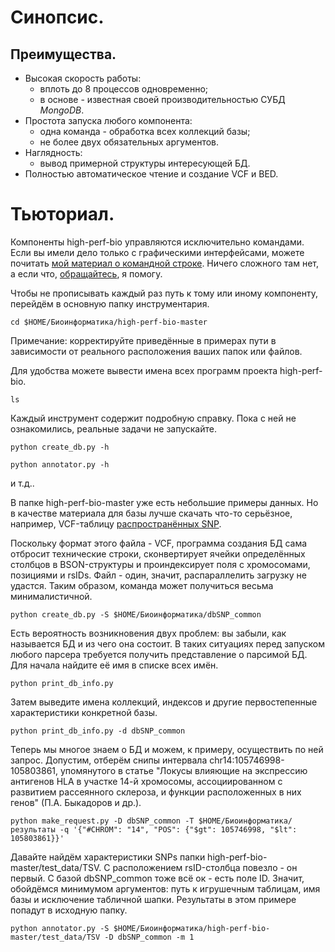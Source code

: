 # Синопсис.
## Преимущества.
- Высокая скорость работы:
    - вплоть до 8 процессов одновременно;
    - в основе - известная своей производительностью СУБД _MongoDB_.
- Простота запуска любого компонента:
    - одна команда - обработка всех коллекций базы;
    - не более двух обязательных аргументов.
- Наглядность:
    - вывод примерной структуры интересующей БД.
- Полностью автоматическое чтение и создание VCF и BED.

# Тьюториал.
Компоненты high-perf-bio управляются исключительно командами. Если вы имели дело только с графическими интерфейсами, можете почитать [мой материал о командной строке](https://github.com/PlatonB/ngs-pipelines#преодолеваем-страх-командной-строки-linux). Ничего сложного там нет, а если что, [обращайтесь](https://github.com/PlatonB/high-perf-bio/issues), я помогу.

Чтобы не прописывать каждый раз путь к тому или иному компоненту, перейдём в основную папку инструментария.
```
cd $HOME/Биоинформатика/high-perf-bio-master
```
Примечание: корректируйте приведённые в примерах пути в зависимости от реального расположения ваших папок или файлов.

Для удобства можете вывести имена всех программ проекта high-perf-bio.
```
ls
```

Каждый инструмент содержит подробную справку. Пока с ней не ознакомились, реальные задачи не запускайте.
```
python create_db.py -h
```
```
python annotator.py -h
```
и т.д..

В папке high-perf-bio-master уже есть небольшие примеры данных. Но в качестве материала для базы лучше скачать что-то серьёзное, например, VCF-таблицу [распространённых SNP](ftp://ftp.ncbi.nih.gov/snp/organisms/human_9606_b151_GRCh38p7/VCF/common_all_20180418.vcf.gz).

Поскольку формат этого файла - VCF, программа создания БД сама отбросит технические строки, сконвертирует ячейки определённых столбцов в BSON-структуры и проиндексирует поля с хромосомами, позициями и rsIDs. Файл - один, значит, распараллелить загрузку не удастся. Таким образом, команда может получиться весьма минималистичной.
```
python create_db.py -S $HOME/Биоинформатика/dbSNP_common
```

Есть вероятность возникновения двух проблем: вы забыли, как называется БД и из чего она состоит. В таких ситуациях перед запуском любого парсера требуется получить представление о парсимой БД. Для начала найдите её имя в списке всех имён.
```
python print_db_info.py
```

Затем выведите имена коллекций, индексов и другие первостепенные характеристики конкретной базы.
```
python print_db_info.py -d dbSNP_common
```

Теперь мы многое знаем о БД и можем, к примеру, осуществить по ней запрос. Допустим, отберём снипы интервала chr14:105746998-105803861, упомянутого в статье "Локусы влияющие на экспрессию антигенов HLA в участке 14-й хромосомы, ассоциированном с развитием рассеянного склероза, и функции расположенных в них генов" (П.А. Быкадоров и др.).
```
python make_request.py -D dbSNP_common -T $HOME/Биоинформатика/результаты -q '{"#CHROM": "14", "POS": {"$gt": 105746998, "$lt": 105803861}}'
```

Давайте найдём характеристики SNPs папки high-perf-bio-master/test_data/TSV. С расположением rsID-столбца повезло - он первый. С базой dbSNP_common тоже всё ок - есть поле ID. Значит, обойдёмся минимумом аргументов: путь к игрушечным таблицам, имя базы и исключение табличной шапки. Результаты в этом примере попадут в исходную папку.
```
python annotator.py -S $HOME/Биоинформатика/high-perf-bio-master/test_data/TSV -D dbSNP_common -m 1
```
